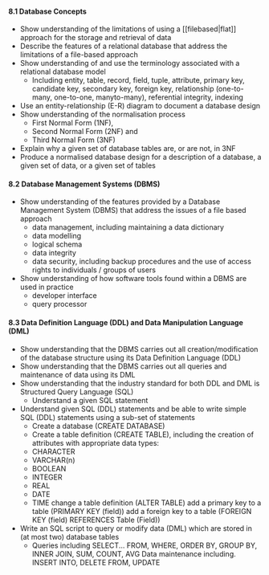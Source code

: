 #### 8.1 Database Concepts
- Show understanding of the limitations of using a [[filebased|flat]] approach for the storage and retrieval of data 
- Describe the features of a relational database that address the limitations of a file-based approach
- Show understanding of and use the terminology associated with a relational database model
	- Including entity, table, record, field, tuple, attribute, primary key, candidate key, secondary key, foreign key, relationship (one-to-many, one-to-one, manyto-many), referential integrity, indexing 
- Use an entity-relationship (E-R) diagram to document a database design
- Show understanding of the normalisation process 
	- First Normal Form (1NF), 
	- Second Normal Form (2NF) and 
	- Third Normal Form (3NF) 
- Explain why a given set of database tables are, or are not, in 3NF 
- Produce a normalised database design for a description of a database, a given set of data, or a given set of tables

#### 8.2 Database Management Systems (DBMS)

- Show understanding of the features provided by a Database Management System (DBMS) that address the issues of a file based approach
	- data management, including maintaining a data dictionary 
	- data modelling 
	- logical schema 
	- data integrity 
	- data security, including backup procedures and the use of access rights to individuals / groups of users
- Show understanding of how software tools found within a DBMS are used in practice
	- developer interface 
	- query processor

#### 8.3 Data Definition Language (DDL) and Data Manipulation Language (DML)
- Show understanding that the DBMS carries out all creation/modification of the database structure using its Data Definition Language (DDL)
- Show understanding that the DBMS carries out all queries and maintenance of data using its DML
- Show understanding that the industry standard for both DDL and DML is Structured Query Language (SQL)
	- Understand a given SQL statement
- Understand given SQL (DDL) statements and be able to write simple SQL (DDL) statements using a sub-set of statements
	- Create a database (CREATE DATABASE) 
	- Create a table definition (CREATE TABLE), including the creation of attributes with appropriate data types:
	- CHARACTER 
	- VARCHAR(n) 
	- BOOLEAN 
	- INTEGER 
	- REAL 
	- DATE 
	- TIME change a table definition (ALTER TABLE) add a primary key to a table (PRIMARY KEY (field)) add a foreign key to a table (FOREIGN KEY (field) REFERENCES Table (Field))
- Write an SQL script to query or modify data (DML) which are stored in (at most two) database tables
	- Queries including SELECT... FROM, WHERE, ORDER BY, GROUP BY, INNER JOIN, SUM, COUNT, AVG Data maintenance including. INSERT INTO, DELETE FROM, UPDATE
